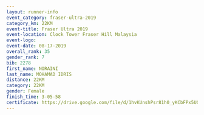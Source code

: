 ```yaml
---
layout: runner-info 
event_category: fraser-ultra-2019 
category_km: 22KM 
event-title: Fraser Ultra 2019 
event-location: Clock Tower Fraser Hill Malaysia 
event-logo: 
event-date: 08-17-2019 
overall_rank: 35
gender_rank: 7
bib: 2278
first_name: NORAINI
last_name: MOHAMAD IDRIS
distance: 22KM
category: 22KM
gender: Female
finish_time: 3-05-58
certificate: https://drive.google.com/file/d/1hvKUnshPsr81h0_yKCbFPx5UQ-xpnlbL/view?usp=sharing
---
```

